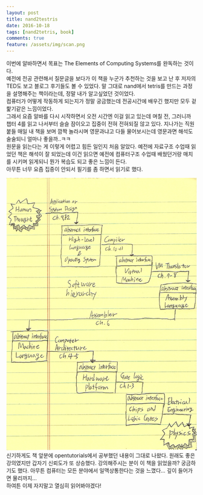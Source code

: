 ```yaml
---
layout: post
title: nand2testris
date: 2016-10-18
tags: [nand2tetris, book]
comments: true
feature: /assets/img/scan.png
---      
```


 이번에 알바하면서 목표는 The Elements of Computing Systems를 완독하는 것이다.  
 예전에 전공 관련해서 질문글을 보다가 이 책을 누군가 추천하는 것을 보고 난 후 저자의 TED도 보고 블로그 후기들도 볼 수 있었다. 말 그대로 nand에서 tetris를 만드는 과정을 설명해주는 책이라는데, 정말 내가 알고싶었던 것이었다.  
 컴퓨터가 어떻게 작동하게 되는지가 정말 궁금했는데 전공시간에 배우긴 했지만 모두 겉핥기같은 느낌이었다.  
 그래서 요즘 알바를 다시 시작하면서 오전 시간엔 이걸 읽고 있는데 며칠 전, 그러니까 챕터 4를 읽고 나서부터 슬슬 잠이오고 집중이 전혀 전혀되질 않고 있다. 지나가는 직원붙들 매일 내 책을 보며 깜짝 놀라시며 영문과냐고 다들 물어보시는데 영문과면 해석도 술술되니 얼마나 좋을까..ㅋㅋ  
 원문을 읽는다는 게 이렇게 어렵고 힘든 일인지 처음 알았다. 예전에 자료구조 수업때 읽었던 책은 해석이 잘 되었는데 이건 읽으면 예전에 컴퓨터구조 수업때 배웠던거랑 매치를 시키며 읽게되니 뭔가 복습도 되고 좋은 느낌이 든다.  
 아무튼 너무 요즘 집중이 안되서 필기를 좀 하면서 읽기로 했다.  

 ![nand2tetris](../assets/img/scan.png)
 신기하게도 책 앞분에 opentutorials에서 공부했던 내용이 그대로 나왔다. 원래도 좋은 강의였지만 갑자기 신뢰도가 또 상승했다. 강의해주시는 분이 이 책을 읽었을까? 궁금하기도 했다. 아무튼 컴퓨터는 모든 분야에서 일맥상통한다는 것을 느꼈다... 깊이 들어가면 물리까지...  
 하여튼 이제 자지말고 열심히 읽어봐야겠다!
